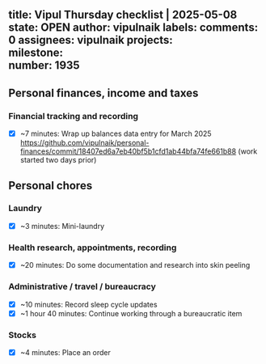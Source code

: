 title:	Vipul Thursday checklist | 2025-05-08
state:	OPEN
author:	vipulnaik
labels:	
comments:	0
assignees:	vipulnaik
projects:	
milestone:	
number:	1935
--
## Personal finances, income and taxes

### Financial tracking and recording

- [x] ~7 minutes: Wrap up balances data entry for March 2025 https://github.com/vipulnaik/personal-finances/commit/18407ed6a7eb40bf5b1cfd1ab44bfa74fe661b88 (work started two days prior)

## Personal chores

### Laundry

- [x] ~3 minutes: Mini-laundry

### Health research, appointments, recording

- [x] ~20 minutes: Do some documentation and research into skin peeling

### Administrative / travel / bureaucracy

- [x] ~10 minutes: Record sleep cycle updates
- [x] ~1 hour 40 minutes: Continue working through a bureaucratic item

### Stocks

- [x] ~4 minutes: Place an order
